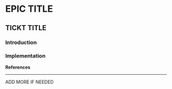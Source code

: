 # EPIC TITLE

## TICKT TITLE

### Introduction

### Implementation


**References**

[]()

---

ADD MORE IF NEEDED
